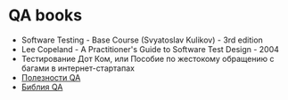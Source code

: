 # QA books

- Software Testing - Base Course (Svyatoslav Kulikov) - 3rd edition
- Lee Copeland - A Practitioner's Guide to Software Test Design - 2004
- Тестирование Дот Ком, или Пособие по жестокому обращению с багами в интернет-стартапах
- [Полезности QA](https://docs.google.com/spreadsheets/d/1dBtnLJKvyFWxgpvk_KC8RMA1tiBlD4mtk8s2Qh9aybg/edit#gid=0)
- [Библия QA](https://vladislaveremeev.gitbook.io/qa_bible/qa/_bible)
